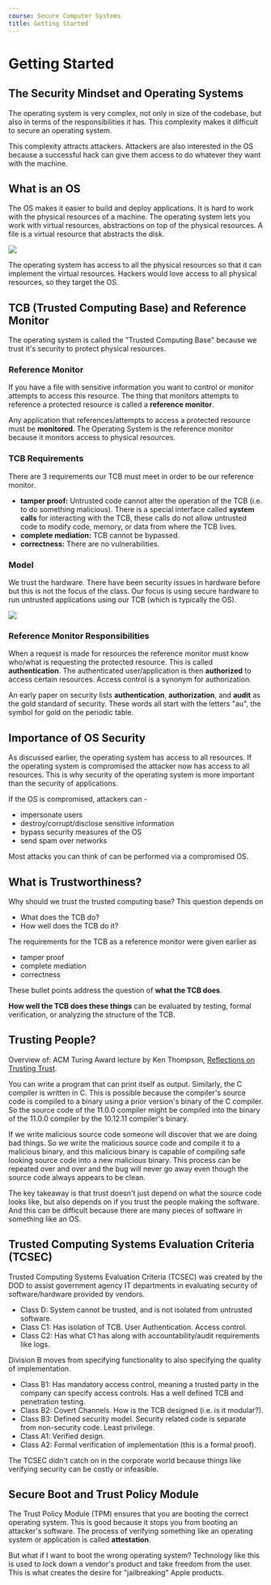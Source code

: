 ```yaml
---
course: Secure Computer Systems
title: Getting Started
---
```


# Getting Started

## The Security Mindset and Operating Systems

The operating system is very complex, not only in size of the codebase, but also in terms of the responsibilities it has. This complexity makes it difficult to secure an operating system.

This complexity attracts attackers. Attackers are also interested in the OS because a successful hack can give them access to do whatever they want with the machine.

## What is an OS

The OS makes it easier to build and deploy applications. It is hard to work with the physical resources of a machine. The operating system lets you work with virtual resources, abstractions on top of the physical resources. A file is a virtual resource that abstracts the disk.

![](https://assets.omscs-notes.com/images/notes/secure-computer-systems/module1/OS-HW.png)

The operating system has access to all the physical resources so that it can implement the virtual resources. Hackers would love access to all physical resources, so they target the OS.

## TCB \(Trusted Computing Base\) and Reference Monitor

The operating system is called the "Trusted Computing Base" because we trust it's security to protect physical resources.

### Reference Monitor

If you have a file with sensitive information you want to control or *monitor* attempts to access this resource. The thing that monitors attempts to reference a protected resource is called a **reference monitor**.

Any application that references/attempts to access a protected resource must be **monitored**. The Operating System is the reference monitor because it monitors access to physical resources.

### TCB Requirements

There are 3 requirements our TCB must meet in order to be our reference monitor.

- **tamper proof:** Untrusted code cannot alter the operation of the TCB \(i.e. to do something malicious\). There is a special interface called **system calls** for interacting with the TCB, these calls do not allow untrusted code to modify code, memory, or data from where the TCB lives.
- **complete mediation:** TCB cannot be bypassed.
- **correctness:** There are no vulnerabilities.

### Model

We trust the hardware. There have been security issues in hardware before but this is not the focus of the class. Our focus is using secure hardware to run untrusted applications using our TCB \(which is typically the OS\).

![](https://assets.omscs-notes.com/images/notes/secure-computer-systems/module1/TCB-HW.png)

### Reference Monitor Responsibilities

When a request is made for resources the reference monitor must know who/what is requesting the protected resource. This is called **authentication**. The authenticated user/application is then **authorized** to access certain resources. Access control is a synonym for authorization.

An early paper on security lists **authentication**, **authorization**, and **audit** as the gold standard of security. These words all start with the letters "au", the symbol for gold on the periodic table.

## Importance of OS Security

As discussed earlier, the operating system has access to all resources. If the operating system is compromised the attacker now has access to all resources. This is why security of the operating system is more important than the security of applications.

If the OS is compromised, attackers can -

- impersonate users
- destroy/corrupt/disclose sensitive information
- bypass security measures of the OS
- send spam over networks

Most attacks you can think of can be performed via a compromised OS.

## What is Trustworthiness?

Why should we trust the trusted computing base? This question depends on

- What does the TCB do?
- How well does the TCB do it?

The requirements for the TCB as a reference monitor were given earlier as

- tamper proof
- complete mediation
- correctness

These bullet points address the question of **what the TCB does**.

**How well the TCB does these things** can be evaluated by testing, formal verification, or analyzing the structure of the TCB.

## Trusting People?

Overview of: ACM Turing Award lecture by Ken Thompson, [Reflections on Trusting Trust](https://dl.acm.org/doi/pdf/10.1145/358198.358210).

You can write a program that can print itself as output. Similarly, the C compiler is written in C. This is possible because the compiler's source code is compiled to a binary using a prior version's binary of the C compiler. So the source code of the 11.0.0 compiler might be compiled into the binary of the 11.0.0 compiler by the 10.12.11 compiler's binary.

If we write malicious source code someone will discover that we are doing bad things. So we write the malicious source code and compile it to a malicious binary, and this malicious binary is capable of compiling safe looking source code into a new malicious binary. This process can be repeated over and over and the bug will never go away even though the source code always appears to be clean.

The key takeaway is that trust doesn't just depend on what the source code looks like, but also depends on if you trust the people making the software. And this can be difficult because there are many pieces of software in something like an OS.

## Trusted Computing Systems Evaluation Criteria \(TCSEC\)

Trusted Computing Systems Evaluation Criteria \(TCSEC\) was created by the DOD to assist government agency IT departments in evaluating security of software/hardware provided by vendors.

- Class D: System cannot be trusted, and is not isolated from untrusted software.
- Class C1: Has isolation of TCB. User Authentication. Access control.
- Class C2: Has what C1 has along with accountability/audit requirements like logs.

Division B moves from specifying functionality to also specifying the quality of implementation.

- Class B1: Has mandatory access control, meaning a trusted party in the company can specify access controls. Has a well defined TCB and penetration testing.
- Class B2: Covert Channels. How is the TCB designed \(i.e. is it modular?\).
- Class B3: Defined security model. Security related code is separate from non-security code. Least privilege.
- Class A1: Verified design.
- Class A2: Formal verification of implementation \(this is a formal proof\).

The TCSEC didn't catch on in the corporate world because things like verifying security can be costly or infeasible.

## Secure Boot and Trust Policy Module

The Trust Policy Module \(TPM\) ensures that you are booting the correct operating system. This is good because it stops you from booting an attacker's software. The process of verifying something like an operating system or application is called **attestation**.

But what if I want to boot the wrong operating system? Technology like this is used to lock down a vendor's product and take freedom from the user. This is what creates the desire for "jailbreaking" Apple products.
